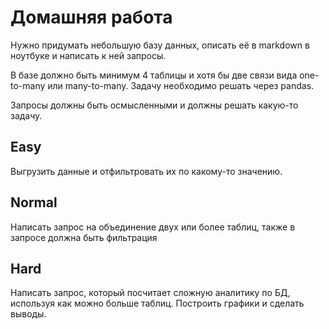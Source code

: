 # Домашняя работа

Нужно придумать небольшую базу данных, описать её в markdown в ноутбуке и написать к ней запросы.

В базе должно быть минимум 4 таблицы и хотя бы две связи вида one-to-many или many-to-many. Задачу необходимо решать через pandas.

Запросы должны быть осмысленными и должны решать какую-то задачу.

## Easy

Выгрузить данные и отфильтровать их по какому-то значению.

## Normal

Написать запрос на объединение двух или более таблиц, также в запросе должна быть фильтрация

## Hard

Написать запрос, который посчитает сложную аналитику по БД, используя как можно больше таблиц. Построить графики и сделать выводы.
